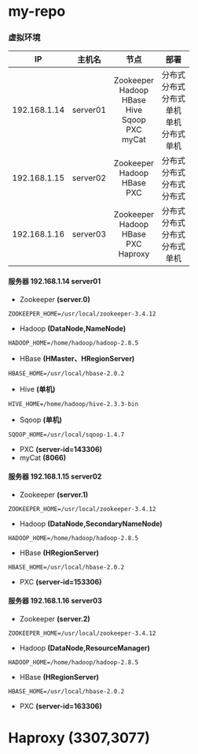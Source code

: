 # my-repo
### 虚拟环境
IP|主机名|节点|部署
:----:|:----:|:----:|:----:
192.168.1.14|server01|Zookeeper<br>Hadoop<br>HBase<br>Hive<br>Sqoop<br>PXC<br>myCat|分布式<br>分布式<br>分布式<br>单机<br>单机<br>分布式<br>单机
192.168.1.15|server02|Zookeeper<br>Hadoop<br>HBase<br>PXC|分布式<br>分布式<br>分布式<br>分布式
192.168.1.16|server03|Zookeeper<br>Hadoop<br>HBase<br>PXC<br>Haproxy|分布式<br>分布式<br>分布式<br>分布式<br>单机

#### 服务器 192.168.1.14 server01
* Zookeeper **(server.0)**
```
ZOOKEEPER_HOME=/usr/local/zookeeper-3.4.12
```
* Hadoop **(DataNode,NameNode)**
```
HADOOP_HOME=/home/hadoop/hadoop-2.8.5
```
* HBase **(HMaster、HRegionServer)**
```
HBASE_HOME=/usr/local/hbase-2.0.2
```
* Hive **(单机)**
```
HIVE_HOME=/home/hadoop/hive-2.3.3-bin
```
* Sqoop **(单机)**
```
SQOOP_HOME=/usr/local/sqoop-1.4.7
```
* PXC **(server-id=143306)**
* myCat **(8066)**

#### 服务器 192.168.1.15 server02
* Zookeeper **(server.1)**
```
ZOOKEEPER_HOME=/usr/local/zookeeper-3.4.12
```
* Hadoop **(DataNode,SecondaryNameNode)**
```
HADOOP_HOME=/home/hadoop/hadoop-2.8.5
```
* HBase **(HRegionServer)**
```
HBASE_HOME=/usr/local/hbase-2.0.2
```
* PXC **(server-id=153306)**


#### 服务器 192.168.1.16 server03
* Zookeeper **(server.2)**
```
ZOOKEEPER_HOME=/usr/local/zookeeper-3.4.12
```
* Hadoop **(DataNode,ResourceManager)**
```
HADOOP_HOME=/home/hadoop/hadoop-2.8.5
```
* HBase **(HRegionServer)**
```
HBASE_HOME=/usr/local/hbase-2.0.2
```
* PXC **(server-id=163306)**
# Haproxy **(3307,3077)**





